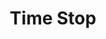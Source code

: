 ---
title: "Time Stop"
permalink: /spells/time-stop/
tags:
  - Spell
  - 9th Level
  - Transmutation
available_for:
  - Sorcerer
  - Wizard
level: "9th Level"
school: "Transmutation"
comp:
  - V
description: |
  You briefly stop the flow of time for everyone but yourself. No time passes for other creatures, while you take 1d4 + 1 turns in a row, during which you can use actions and move as normal.

  This spell ends if one of the actions you use during this period, or any effects that you create during this period, affects a creature other than you or an object being worn or carried by someone other than you. In addition, the spell ends if you move to a place more than 1,000 feet from the location where you cast it.
excerpt: "You briefly stop the flow of time for everyone but yourself."
source: "Basic Rules"
---